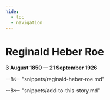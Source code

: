 ```yaml
---
hide:
  - toc
  - navigation 
---
```


# Reginald Heber Roe

**3 August 1850 — 21 September 1926**

--8<-- "snippets/reginald-heber-roe.md"

--8<-- "snippets/add-to-this-story.md"